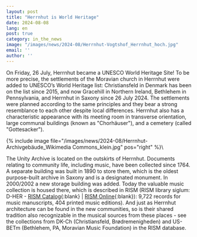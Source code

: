 ```yaml
---
layout: post
title: "Herrnhut is World Heritage"
date: 2024-08-08
lang: en
post: true
category: in_the_news
image: "/images/news/2024-08/Herrnhut-Vogtshof_Herrnhut_hoch.jpg"
email: ''
author: ''
---
```


On Friday, 26 July, Herrnhut became a UNESCO World Heritage Site! To be more precise, the settlements of the Moravian church in Herrnhut were added to UNESCO’s World Heritage list: Christiansfeld in Denmark has been on the list since 2015, and now Gracehill in Northern Ireland, Bethlehem in Pennsylvania, and Herrnhut in Saxony since 26 July 2024. The settlements were planned according to the same principles and they bear a strong resemblance to each other despite local differences. Herrnhut also has a characteristic appearance with its meeting room in transverse orientation, large communal buildings (known as "Chorhäuser"), and a cemetery (called "Gottesacker"). 

{% include image file="/images/news/2024-08/Herrnhut-Archivgebäude_Wikimedia Commons_klein.jpg" pos="right" %}\

The Unity Archive is located on the outskirts of Herrnhut. Documents relating to community life, including music, have been collected since 1764. A separate building was built in 1890 to store them, which is the oldest purpose-built archive in Saxony and is a designated monument. In 2000/2002 a new storage building was added. Today the valuable music collection is housed there, which is described in RISM (RISM library siglum: D-HER - [RISM Catalog](https://opac.rism.info/search?View=rism&siglum=D-HER){:blank} \| [RISM Online](https://rism.online/institutions/30000048){:blank}): 9,722 records for music manuscripts, 404 printed music editions). And just as Herrnhut architecture can be found in the new communities, so is their shared tradition also recognizable in the musical sources from these places - see the collections from DK-Ch (Christiansfeld, Brødremenigheden) and US-BETm (Bethlehem, PA, Moravian Music Foundation) in the RISM database.
